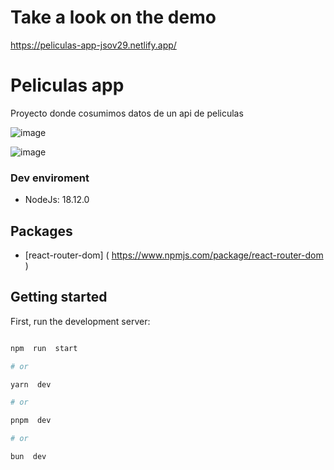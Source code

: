 # Take a look on the demo
https://peliculas-app-jsov29.netlify.app/

# Peliculas app

Proyecto donde cosumimos datos de un api de peliculas

![image](https://github.com/jimmyov29/peliculas-app/assets/82368446/f8632025-ef26-433b-a345-c7a29d292b3a)

![image](https://github.com/jimmyov29/peliculas-app/assets/82368446/5a080588-3bfa-415b-b1d6-d1b00521e32a)



### Dev enviroment
- NodeJs: 18.12.0

## Packages
- [react-router-dom] ( https://www.npmjs.com/package/react-router-dom )

## Getting started
First, run the development server:

```bash

npm  run  start

# or

yarn  dev

# or

pnpm  dev

# or

bun  dev
